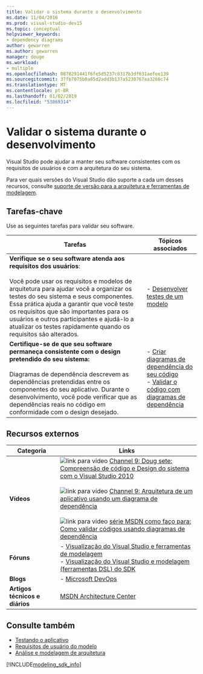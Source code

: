 ```yaml
---
title: Validar o sistema durante o desenvolvimento
ms.date: 11/04/2016
ms.prod: visual-studio-dev15
ms.topic: conceptual
helpviewer_keywords:
- dependency diagrams
author: gewarren
ms.author: gewarren
manager: douge
ms.workload:
- multiple
ms.openlocfilehash: 0878291441f6fe5d5237c0317b3df631aefee139
ms.sourcegitcommit: 37fb7075b0a65d2add3b137a5230767aa3266c74
ms.translationtype: MT
ms.contentlocale: pt-BR
ms.lasthandoff: 01/02/2019
ms.locfileid: "53869314"
---
```

# <a name="validate-your-system-during-development"></a>Validar o sistema durante o desenvolvimento
Visual Studio pode ajudar a manter seu software consistentes com os requisitos de usuários e com a arquitetura do seu sistema.

 Para ver quais versões do Visual Studio dão suporte a cada um desses recursos, consulte [suporte de versão para a arquitetura e ferramentas de modelagem](../modeling/what-s-new-for-design-in-visual-studio.md#VersionSupport).

## <a name="key-tasks"></a>Tarefas-chave
 Use as seguintes tarefas para validar seu software.

|**Tarefas**|**Tópicos associados**|
|-|-|
|**Verifique se o seu software atenda aos requisitos dos usuários**:<br /><br /> Você pode usar os requisitos e modelos de arquitetura para ajudar você a organizar os testes do seu sistema e seus componentes. Essa prática ajuda a garantir que você teste os requisitos que são importantes para os usuários e outros participantes e ajudá-lo a atualizar os testes rapidamente quando os requisitos são alterados.|-   [Desenvolver testes de um modelo](../modeling/develop-tests-from-a-model.md)|
|**Certifique-se de que seu software permaneça consistente com o design pretendido do seu sistema:**<br /><br /> Diagramas de dependência descrevem as dependências pretendidas entre os componentes do seu aplicativo. Durante o desenvolvimento, você pode verificar que as dependências reais no código em conformidade com o design desejado.|-   [Criar diagramas de dependência do seu código](../modeling/create-layer-diagrams-from-your-code.md)<br />-   [Validar o código com diagramas de dependência](../modeling/validate-code-with-layer-diagrams.md)|

## <a name="external-resources"></a>Recursos externos

|**Categoria**|**Links**|
|-|-|
|**Vídeos**|![link para vídeo](../data-tools/media/playvideo.gif) [Channel 9: Doug sete: Compreensão de código e Design do sistema com o Visual Studio 2010](http://go.microsoft.com/fwlink/?LinkId=216100)<br /><br /> ![link para vídeo](../data-tools/media/playvideo.gif) [Channel 9: Arquitetura de um aplicativo usando um diagrama de dependência](http://go.microsoft.com/fwlink/?LinkID=201117)<br /><br /> ![link para vídeo](../data-tools/media/playvideo.gif) [série MSDN como faço para: Como validar códigos usando diagramas de dependência](http://go.microsoft.com/fwlink/?LinkID=214405)|
|**Fóruns**|-   [Visualização do Visual Studio e ferramentas de modelagem](http://go.microsoft.com/fwlink/?LinkId=184720)<br />-   [Visualização do Visual Studio e modelagem (ferramentas DSL) do SDK](http://go.microsoft.com/fwlink/?LinkId=184721)|
|**Blogs**|-   [Microsoft DevOps](https://blogs.msdn.microsoft.com/devops/)|
|**Artigos técnicos e diários**|[MSDN Architecture Center](http://go.microsoft.com/fwlink/?LinkId=201343)|

## <a name="see-also"></a>Consulte também

- [Testando o aplicativo](/azure/devops/test/overview?view=vsts)
- [Requisitos de usuário do modelo](../modeling/model-user-requirements.md)
- [Análise e modelagem de arquitetura](../modeling/analyze-and-model-your-architecture.md)

[!INCLUDE[modeling_sdk_info](includes/modeling_sdk_info.md)]
